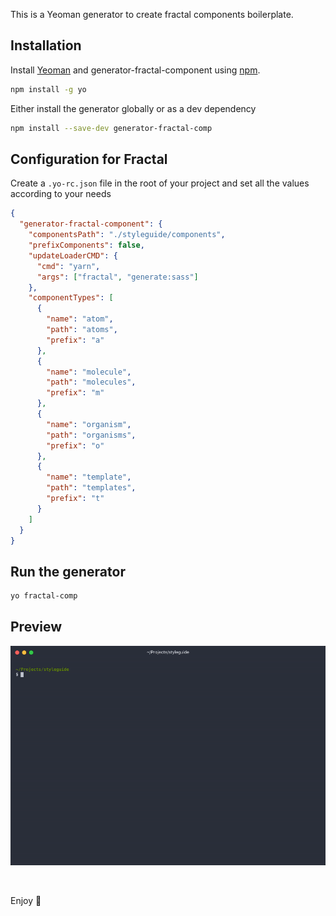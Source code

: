 This is a Yeoman generator to create fractal components boilerplate.

## Installation

Install [Yeoman](http://yeoman.io) and generator-fractal-component using [npm](https://www.npmjs.com/).

```bash
npm install -g yo
```
Either install the generator globally or as a dev dependency

```bash
npm install --save-dev generator-fractal-comp
```

## Configuration for Fractal
Create a `.yo-rc.json` file in the root of your project and set all the values according to your needs

```json
{
  "generator-fractal-component": {
    "componentsPath": "./styleguide/components",
    "prefixComponents": false,
    "updateLoaderCMD": {
      "cmd": "yarn",
      "args": ["fractal", "generate:sass"]
    },
    "componentTypes": [
      {
        "name": "atom",
        "path": "atoms",
        "prefix": "a"
      },
      {
        "name": "molecule",
        "path": "molecules",
        "prefix": "m"
      },
      {
        "name": "organism",
        "path": "organisms",
        "prefix": "o"
      },
      {
        "name": "template",
        "path": "templates",
        "prefix": "t"
      }
    ]
  }
}
```
## Run the generator

```bash
yo fractal-comp
```

## Preview
![Preview](preview.gif)

<br>

Enjoy 🤘
